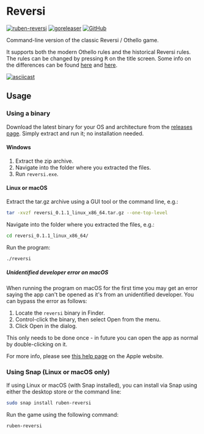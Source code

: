 # Reversi

[![ruben-reversi](https://snapcraft.io/ruben-reversi/badge.svg)](https://snapcraft.io/ruben-reversi)
[![goreleaser](https://github.com/Ruben9922/reversi/actions/workflows/release.yml/badge.svg)](https://github.com/Ruben9922/reversi/actions/workflows/release.yml)
[![GitHub](https://img.shields.io/github/license/Ruben9922/reversi)](https://github.com/Ruben9922/reversi/blob/master/LICENSE)

Command-line version of the classic Reversi / Othello game.

It supports both the modern Othello rules and the historical Reversi rules. The rules can be changed by pressing <kbd>R</kbd> on the title screen. Some info on the differences can be found [here](https://www.mastersofgames.com/rules/reversi-othello-rules.htm) and [here](https://en.wikipedia.org/wiki/Reversi#Rules).

[![asciicast](https://asciinema.org/a/mGiPozcB9NhEpVsh9CwQWsA52.svg)](https://asciinema.org/a/mGiPozcB9NhEpVsh9CwQWsA52)

## Usage

### Using a binary
Download the latest binary for your OS and architecture from the [releases page](https://github.com/Ruben9922/reversi/releases). Simply extract and run it; no installation needed.

#### Windows
1. Extract the zip archive.
2. Navigate into the folder where you extracted the files.
3. Run `reversi.exe`.

#### Linux or macOS
Extract the tar.gz archive using a GUI tool or the command line, e.g.:
```bash
tar -xvzf reversi_0.1.1_linux_x86_64.tar.gz --one-top-level
```

Navigate into the folder where you extracted the files, e.g.:
```bash
cd reversi_0.1.1_linux_x86_64/
```

Run the program:
```bash
./reversi
```

##### Unidentified developer error on macOS
When running the program on macOS for the first time you may get an error saying the app can't be opened as it's from an unidentified developer. You can bypass the error as follows:
1. Locate the `reversi` binary in Finder.
2. Control-click the binary, then select Open from the menu.
3. Click Open in the dialog.

This only needs to be done once - in future you can open the app as normal by double-clicking on it.

For more info, please see [this help page](https://support.apple.com/en-gb/guide/mac-help/mh40616/mac) on the Apple website.

### Using Snap (Linux or macOS only)
If using Linux or macOS (with Snap installed), you can install via Snap using either the desktop store or the command line:
```bash
sudo snap install ruben-reversi
```

Run the game using the following command:
```bash
ruben-reversi
```
